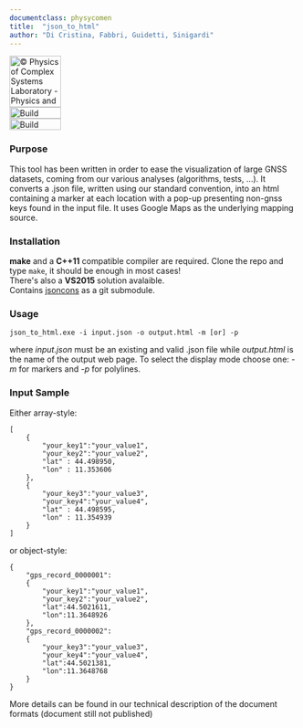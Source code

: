 ```yaml
---
documentclass: physycomen
title:  "json_to_html"
author: "Di Cristina, Fabbri, Guidetti, Sinigardi"
---
```


<a href="http://www.physycom.unibo.it"> 
<div class="image">
<img src="https://cdn.rawgit.com/physycom/templates/697b327d/logo_unibo.png" width="90" height="90" alt="© Physics of Complex Systems Laboratory - Physics and Astronomy Department - University of Bologna"> 
</div>
</a>
<a href="https://travis-ci.org/physycom/json_to_html"> 
<div class="image">
<img src="https://travis-ci.org/physycom/json_to_html.png?branch=master" width="90" height="20" alt="Build Status"> 
</div>
</a>
<a href="https://ci.appveyor.com/project/cenit/json-to-html"> 
<div class="image">
<img src="https://ci.appveyor.com/api/projects/status/w7o0yyvsgfuv4bnv?svg=true" width="90" height="20" alt="Build Status"> 
</div>
</a>

### Purpose
This tool has been written in order to ease the visualization of large GNSS datasets, coming from our various analyses (algorithms, tests, ...).
It converts a .json file, written using our standard convention, into an html containing a marker at each location with a pop-up presenting non-gnss keys found in the input file.
It uses Google Maps as the underlying mapping source.

### Installation
**make** and a **C++11** compatible compiler are required. Clone the repo and type ``make``, it should be enough in most cases!   
There's also a **VS2015** solution avalaible.   
Contains [jsoncons](https://github.com/danielaparker/jsoncons) as a git submodule.

### Usage
```
json_to_html.exe -i input.json -o output.html -m [or] -p
```
where *input.json* must be an existing and valid .json file while *output.html* is the name of the output web page. To select the display mode choose one: *-m* for markers and *-p* for polylines.

### Input Sample

Either array-style:
```
[
    {
        "your_key1":"your_value1",
        "your_key2":"your_value2",
        "lat" : 44.498950,
        "lon" : 11.353606
    },
    {
        "your_key3":"your_value3",
        "your_key4":"your_value4",
        "lat" : 44.498595,
        "lon" : 11.354939
    }
]
```
or object-style:
```
{
    "gps_record_0000001":
    {
        "your_key1":"your_value1",
        "your_key2":"your_value2",
        "lat":44.5021611,
        "lon":11.3648926
    },
    "gps_record_0000002":
    {
        "your_key3":"your_value3",
        "your_key4":"your_value4",
        "lat":44.5021381,
        "lon":11.3648768
    }
}
```
More details can be found in our technical description of the document formats (document still not published)


